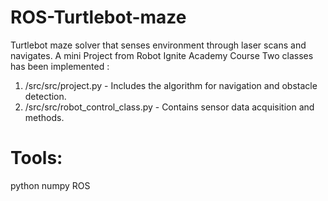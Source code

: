 # ROS-Turtlebot-maze
Turtlebot maze solver that senses environment through laser scans and navigates. A mini Project from Robot Ignite Academy Course
Two classes has been implemented :
  1. /src/src/project.py - Includes the algorithm for navigation and obstacle detection.
  2. /src/src/robot_control_class.py - Contains sensor data acquisition and methods.
  
# Tools:
  python
  numpy
  ROS
